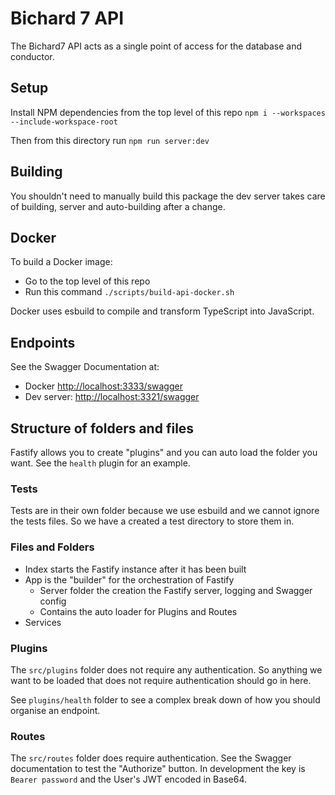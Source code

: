 # Bichard 7 API

The Bichard7 API acts as a single point of access for the database and conductor.

## Setup

Install NPM dependencies from the top level of this repo `npm i --workspaces --include-workspace-root`

Then from this directory run `npm run server:dev`

## Building

You shouldn't need to manually build this package the dev server takes care of building, server and auto-building after
a change.

## Docker

To build a Docker image:

- Go to the top level of this repo
- Run this command `./scripts/build-api-docker.sh`

Docker uses esbuild to compile and transform TypeScript into JavaScript.

## Endpoints

See the Swagger Documentation at:

- Docker <http://localhost:3333/swagger>
- Dev server: <http://localhost:3321/swagger>

## Structure of folders and files

Fastify allows you to create "plugins" and you can auto load the folder you want. See the `health` plugin for an
example.

### Tests

Tests are in their own folder because we use esbuild and we cannot ignore the tests files. So we have a created a test
directory to store them in.

### Files and Folders

- Index starts the Fastify instance after it has been built
- App is the "builder" for the orchestration of Fastify
  - Server folder the creation the Fastify server, logging and Swagger config
  - Contains the auto loader for Plugins and Routes
- Services

### Plugins

The `src/plugins` folder does not require any authentication. So anything we want to be loaded that does not require
authentication should go in here.

See `plugins/health` folder to see a complex break down of how you should organise an endpoint.

### Routes

The `src/routes` folder does require authentication. See the Swagger documentation to test the "Authorize" button. In
development the key is `Bearer password` and the User's JWT encoded in Base64.
